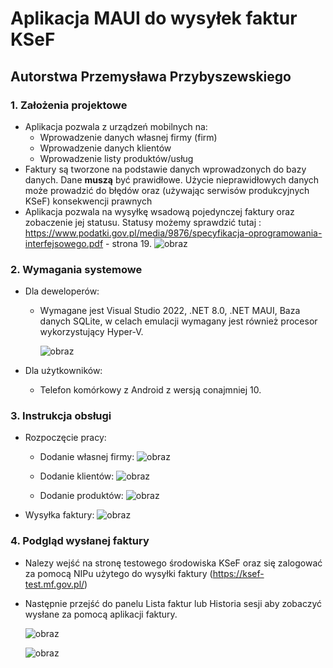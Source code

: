 # Aplikacja MAUI do wysyłek faktur KSeF
## Autorstwa Przemysława Przybyszewskiego

### 1. Założenia projektowe

* Aplikacja pozwala z urządzeń mobilnych na:
  - Wprowadzenie danych własnej firmy (firm)
  - Wprowadzenie danych klientów
  - Wprowadzenie listy produktów/usług
* Faktury są tworzone na podstawie danych wprowadzonych do bazy danych. Dane **muszą** być prawidłowe. Użycie nieprawidłowych danych może prowadzić do
  błędów oraz (używając serwisów produkcyjnych KSeF) konsekwencji prawnych
* Aplikacja pozwala na wysyłkę wsadową pojedynczej faktury oraz zobaczenie jej statusu. Statusy możemy sprawdzić tutaj : https://www.podatki.gov.pl/media/9876/specyfikacja-oprogramowania-interfejsowego.pdf - strona 19.
![obraz](https://github.com/user-attachments/assets/9d3dafea-328c-41f2-9a9d-36153653ece2)

### 2. Wymagania systemowe

* Dla deweloperów:
  * Wymagane jest Visual Studio 2022, .NET 8.0, .NET MAUI, Baza danych SQLite, w celach emulacji wymagany jest również procesor wykorzystujący Hyper-V.

    ![obraz](https://github.com/user-attachments/assets/88b7472e-d37a-49a1-b7d6-59aff77eac4e)
  
* Dla użytkowników:
  * Telefon komórkowy z Android z wersją conajmniej 10.

### 3. Instrukcja obsługi

 * Rozpoczęcie pracy:
    * Dodanie własnej firmy:
      ![obraz](https://github.com/user-attachments/assets/1ce7d2ae-a189-483b-b9db-df3fe2a75e78)

    * Dodanie klientów:
      ![obraz](https://github.com/user-attachments/assets/a855d926-d4c4-409f-8ec0-d2f97ad364ce)

    * Dodanie produktów:
      ![obraz](https://github.com/user-attachments/assets/b0c6e209-a642-4a5a-b66e-794ada5591fe)

 * Wysyłka faktury:
    ![obraz](https://github.com/user-attachments/assets/6a37f28a-296f-4754-afa9-85748340df36)



### 4. Podgląd wysłanej faktury 

* Nalezy wejść na stronę testowego środowiska KSeF oraz się zalogować za pomocą NIPu użytego do wysyłki faktury (https://ksef-test.mf.gov.pl/)
* Następnie przejść do panelu Lista faktur lub Historia sesji aby zobaczyć wysłane za pomocą aplikacji faktury.  

    ![obraz](https://github.com/user-attachments/assets/2e85676f-e2cb-4a33-b084-eb6d96d0e6a9)

    ![obraz](https://github.com/user-attachments/assets/25652e9b-678f-459c-867b-e4606d914830)


  

